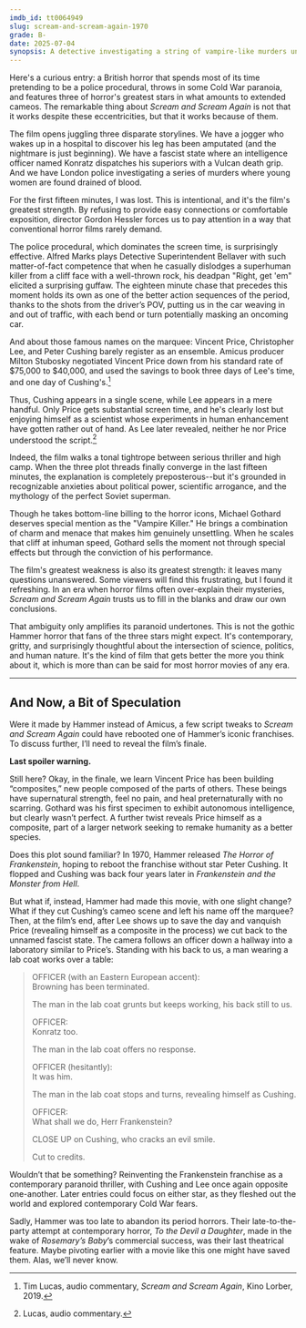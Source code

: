 ```yaml
---
imdb_id: tt0064949
slug: scream-and-scream-again-1970
grade: B-
date: 2025-07-04
synopsis: A detective investigating a string of vampire-like murders uncovers a far-reaching conspiracy involving mysterious surgeon Vincent Price and shadowy government official Christopher Lee.
---
```


Here's a curious entry: a British horror that spends most of its time pretending to be a police procedural, throws in some Cold War paranoia, and features three of horror's greatest stars in what amounts to extended cameos. The remarkable thing about _Scream and Scream Again_ is not that it works despite these eccentricities, but that it works because of them.

The film opens juggling three disparate storylines. We have a jogger who wakes up in a hospital to discover his leg has been amputated (and the nightmare is just beginning). We have a fascist state where an intelligence officer named Konratz dispatches his superiors with a Vulcan death grip. And we have London police investigating a series of murders where young women are found drained of blood.

For the first fifteen minutes, I was lost. This is intentional, and it's the film's greatest strength. By refusing to provide easy connections or comfortable exposition, director Gordon Hessler forces us to pay attention in a way that conventional horror films rarely demand.

The police procedural, which dominates the screen time, is surprisingly effective. Alfred Marks plays Detective Superintendent Bellaver with such matter-of-fact competence that when he casually dislodges a superhuman killer from a cliff face with a well-thrown rock, his deadpan "Right, get 'em" elicited a surprising guffaw. The eighteen minute chase that precedes this moment holds its own as one of the better action sequences of the period, thanks to the shots from the driver’s POV, putting us in the car weaving in and out of traffic, with each bend or turn potentially masking an oncoming car. 

And about those famous names on the marquee: Vincent Price, Christopher Lee, and Peter Cushing barely register as an ensemble. Amicus producer Milton Stubosky negotiated Vincent Price down from his standard rate of $75,000 to $40,000, and used the savings to book three days of Lee's time, and one day of Cushing's.[^1]

Thus, Cushing appears in a single scene, while Lee appears in a mere handful. Only Price gets substantial screen time, and he's clearly lost but enjoying himself as a scientist whose experiments in human enhancement have gotten rather out of hand. As Lee later revealed, neither he nor Price understood the script.[^2]

Indeed, the film walks a tonal tightrope between serious thriller and high camp. When the three plot threads finally converge in the last fifteen minutes, the explanation is completely preposterous--but it's grounded in recognizable anxieties about political power, scientific arrogance, and the mythology of the perfect Soviet superman. 

Though he takes bottom-line billing to the horror icons, Michael Gothard deserves special mention as the "Vampire Killer." He brings a combination of charm and menace that makes him genuinely unsettling. When he scales that cliff at inhuman speed, Gothard sells the moment not through special effects but through the conviction of his performance.

The film's greatest weakness is also its greatest strength: it leaves many questions unanswered. Some viewers will find this frustrating, but I found it refreshing. In an era when horror films often over-explain their mysteries, _Scream and Scream Again_ trusts us to fill in the blanks and draw our own conclusions. 

That ambiguity only amplifies its paranoid undertones. This is not the gothic Hammer horror that fans of the three stars might expect. It's contemporary, gritty, and surprisingly thoughtful about the intersection of science, politics, and human nature. It's the kind of film that gets better the more you think about it, which is more than can be said for most horror movies of any era.

---

## And Now, a Bit of Speculation

Were it made by Hammer instead of Amicus, a few script tweaks to _Scream and Scream Again_ could have rebooted one of Hammer’s iconic franchises. To discuss further, I’ll need to reveal the film’s finale.

**Last spoiler warning.**

Still here? Okay, in the finale, we learn Vincent Price has been building “composites,” new people composed of the parts of others. These beings have supernatural strength, feel no pain, and heal preternaturally with no scarring. Gothard was his first specimen to exhibit autonomous intelligence, but clearly wasn’t perfect. A further twist reveals Price himself as a composite, part of a larger network seeking to remake humanity as a better species.

Does this plot sound familiar? In 1970, Hammer released <span data-imdb-id="tt0065851">_The Horror of Frankenstein_</span>, hoping to reboot the franchise without star Peter Cushing. It flopped and Cushing was back four years later in <span data-imdb-id="tt0071519">_Frankenstein and the Monster from Hell_</span>.

But what if, instead, Hammer had made this movie, with one slight change? What if they cut Cushing’s cameo scene and left his name off the marquee? Then, at the film’s end, after Lee shows up to save the day and vanquish Price (revealing himself as a composite in the process) we cut back to the unnamed fascist state. The camera follows an officer down a hallway into a laboratory similar to Price’s. Standing with his back to us, a man wearing a lab coat works over a table:

> OFFICER (with an Eastern European accent):<br>
> Browning has been terminated.
>
> The man in the lab coat grunts but keeps working, his back still to us.
>
> OFFICER:<br>
> Konratz too.
>
> The man in the lab coat offers no response.
>
> OFFICER (hesitantly):<br>
> It was him.
>
> The man in the lab coat stops and turns, revealing himself as Cushing.
>
> OFFICER:<br>
> What shall we do, Herr Frankenstein?
>
> CLOSE UP on Cushing, who cracks an evil smile.
>
> Cut to credits.

Wouldn’t that be something? Reinventing the Frankenstein franchise as a contemporary paranoid thriller, with Cushing and Lee once again opposite one-another. Later entries could focus on either star, as they fleshed out the world and explored contemporary Cold War fears.

Sadly, Hammer was too late to abandon its period horrors. Their late-to-the-party attempt at contemporary horror, <span data-imdb-id="tt0075334">_To the Devil a Daughter_</span>, made in the wake of <span data-imdb-id="tt0063522">_Rosemary’s Baby_</span>’s commercial success, was their last theatrical feature. Maybe pivoting earlier with a movie like this one might have saved them. Alas, we’ll never know.

[^1]: Tim Lucas, audio commentary, _Scream and Scream Again_, Kino Lorber, 2019.
[^2]: Lucas, audio commentary.
